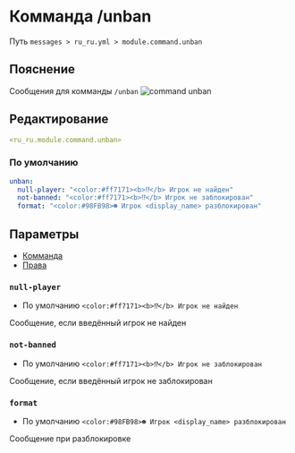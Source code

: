 # Комманда /unban
Путь `messages > ru_ru.yml > module.command.unban`

## Пояснение
Сообщения для комманды `/unban`
![command unban](/commandunban.png)

## Редактирование
```yaml
<ru_ru.module.command.unban>
```

### По умолчанию
```yaml
unban:
  null-player: "<color:#ff7171><b>⁉</b> Игрок не найден"
  not-banned: "<color:#ff7171><b>⁉</b> Игрок не заблокирован"
  format: "<color:#98FB98>☻ Игрок <display_name> разблокирован"
```

## Параметры

- [Комманда](/ru/commands/module/command/unban/)
- [Права](/ru/permissions/module/command/unban/)

### `null-player`
- По умолчанию `<color:#ff7171><b>⁉</b> Игрок не найден`

Сообщение, если введённый игрок не найден

### `not-banned`
- По умолчанию `<color:#ff7171><b>⁉</b> Игрок не заблокирован`

Сообщение, если введённый игрок не заблокирован

### `format`
- По умолчанию `<color:#98FB98>☻ Игрок <display_name> разблокирован`

Сообщение при разблокировке
